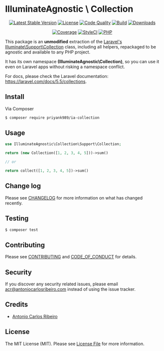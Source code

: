 # IlluminateAgnostic \ Collection

<p align="center">
    <a href="https://packagist.org/packages/pragmarx/ia-collection"><img alt="Latest Stable Version" src="https://img.shields.io/packagist/v/pragmarx/ia-collection.svg?style=flat-square"></a>
    <a href="LICENSE"><img alt="License" src="https://img.shields.io/badge/license-MIT-brightgreen.svg?style=flat-square"></a>
    <a href="https://scrutinizer-ci.com/g/antonioribeiro/ia-collection/?branch=master"><img alt="Code Quality" src="https://img.shields.io/scrutinizer/g/antonioribeiro/ia-collection.svg?style=flat-square"></a>
    <a href="https://travis-ci.org/antonioribeiro/ia-collection"><img alt="Build" src="https://img.shields.io/travis/antonioribeiro/ia-collection.svg?style=flat-square"></a>
    <a href="https://packagist.org/packages/pragmarx/ia-collection"><img alt="Downloads" src="https://img.shields.io/packagist/dt/pragmarx/ia-collection.svg?style=flat-square"></a>
</p>
<p align="center">
    <a href="https://scrutinizer-ci.com/g/antonioribeiro/ia-collection/?branch=master"><img alt="Coverage" src="https://img.shields.io/scrutinizer/coverage/g/antonioribeiro/ia-collection.svg?style=flat-square"></a>
    <a href="https://styleci.io/repos/119605788"><img alt="StyleCI" src="https://styleci.io/repos/119605788/shield"></a>
    <!-- <a href="https://insight.sensiolabs.com/projects/156fbef1-b03f-4fca-ba97-57874b7a35bf"><img alt="SensioLabsInsight" src="https://img.shields.io/sensiolabs/i/156fbef1-b03f-4fca-ba97-57874b7a35bf.svg?style=flat-square"></a> -->
    <a href="https://travis-ci.org/antonioribeiro/ia-collection"><img alt="PHP" src="https://img.shields.io/badge/PHP-7.0%20--%207.3-brightgreen.svg?style=flat-square"></a>
</p>

This package is an **unmodified** extraction of the [Laravel's Illuminate\Support\Collection](https://github.com/laravel/framework/blob/5.5/src/Illuminate/Support/Collection.php) class, including all helpers, repackaged to be agnostic and available to any PHP project.   

It has its own namespace **(IlluminateAgnostic\Collection)**, so you can use it even on Laravel apps without risking a namespace conflict.

For docs, please check the Laravel documentation: https://laravel.com/docs/5.5/collections.

## Install

Via Composer

``` bash
$ composer require priyank989/ia-collection
```

## Usage

``` php
use IlluminateAgnostic\Collection\Support\Collection;

return (new Collection([1, 2, 3, 4, 5]))->sum()

// or

return collect([1, 2, 3, 4, 5])->sum()
``` 

## Change log

Please see [CHANGELOG](CHANGELOG.md) for more information on what has changed recently.

## Testing

``` bash
$ composer test
```

## Contributing

Please see [CONTRIBUTING](CONTRIBUTING.md) and [CODE_OF_CONDUCT](CODE_OF_CONDUCT.md) for details.

## Security

If you discover any security related issues, please email acr@antoniocarlosribeiro.com instead of using the issue tracker.

## Credits

- [Antonio Carlos Ribeiro](https://twitter.com/iantonioribeiro)

## License

The MIT License (MIT). Please see [License File](LICENSE.md) for more information.
